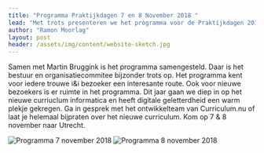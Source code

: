 ```yaml
---
title: "Programma Praktijkdagen 7 en 8 November 2018 "
lead: "Met trots presenteren we het programma voor de Praktijkdagen 2018!"
author: "Ramon Moorlag"
layout: post
header: /assets/img/content/website-sketch.jpg
---
```

Samen met Martin Bruggink is het programma samengesteld. Daar is het bestuur en organisatiecommitee bijzonder trots op. Het programma kent voor iedere trouwe i&i bezoeker een interesante route. Ook voor nieuwe bezoekers is er ruimte in het programma. Dit jaar gaan we diep in op het nieuwe curriuclum informatica en heeft digitale geletterdheid een warm plekje gekregen. Ga in gesprek met het ontwikkelteam van Curriculum.nu of laat je helemaal bijpraten over het nieuwe curriculum. Kom op 7 & 8 november naar Utrecht.

![Programma 7 november 2018](website/assets/img/content/Programma_ii_7nov.jpg)
![Programma 8 november 2018](website/assets/img/content/Programma_ii_8nov.jpg)


